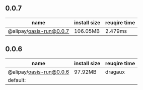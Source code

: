 ## 0.0.7

| name | install size | reuqire time |
| ---  | --- | --- |
| @alipay/oasis-run@0.0.7 | 106.05MB | 2.479ms |


## 0.0.6

| name | install size | reuqire time |
| ---  | --- | --- |
| @alipay/oasis-run@0.0.6 | 97.92MB | dragaux
default: |
        